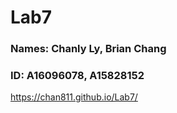 # Lab7
### Names: Chanly Ly, Brian Chang
### ID: A16096078, A15828152
https://chan811.github.io/Lab7/
